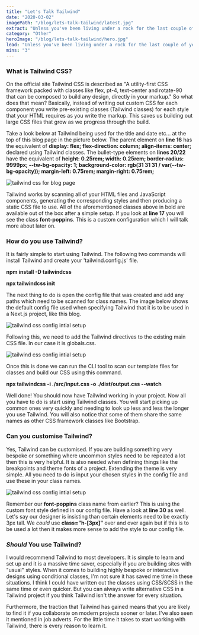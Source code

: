 ```yaml
---
title: "Let's Talk Tailwind"
date: "2020-03-02"
imagePath: "/blog/lets-talk-tailwind/latest.jpg"
extract: "Unless you've been living under a rock for the last couple of years, you've probably heard of Tailwind CSS. If not, you've come to the right place. On the official..."
category: "Other"
heroImage: "/blog/lets-talk-tailwind/hero.jpg"
lead: "Unless you've been living under a rock for the last couple of years, you've probably heard of Tailwind CSS. If not, you've come to the right place."
mins: "3"
---
```


### What is Tailwind CSS?

On the official site Tailwind CSS is described as "A utility-first CSS framework packed with classes like flex, pt-4, text-center and rotate-90 that can be composed to build any design, directly in your markup." So what does that mean? Basically, instead of writing out custom CSS for each component you write pre-existing classes (Tailwind classes) for each style that your HTML requires as you write the markup. This saves us building out large CSS files that grow as we progress through the build.

Take a look below at Tailwind being used for the title and date etc... at the top of this blog page in the picture below. The parent element on **line 16** has the equivalent of **display: flex; flex-direction: column; align-items: center;** declared using Tailwind classes. The bullet-type elements on **lines 20/22** have the equivalent of **height: 0.25rem; width: 0.25rem; border-radius: 9999px; --tw-bg-opacity: 1; background-color: rgb(31 31 31 / var(--tw-bg-opacity)); margin-left: 0.75rem; margin-right: 0.75rem;**

![tailwind css for blog page](/blog/lets-talk-tailwind/first.jpg)

Tailwind works by scanning all of your HTML files and JavaScript components, generating the corresponding styles and then producing a static CSS file to use. All of the aforementioned classes above in bold are available out of the box after a simple setup. If you look at **line 17** you will see the class **font-poppins**. This is a custom configuration which I will talk more about later on.

### How do you use Tailwind?

It is fairly simple to start using Tailwind. The following two commands will install Tailwind and create your 'tailwind.config.js' file.

**npm install -D tailwindcss**

**npx tailwindcss init**

The next thing to do is open the config file that was created and add any paths which need to be scanned for class names. The image below shows the default config file used when specifying Tailwind that it is to be used in a Next.js project, like this blog.

![tailwind css config intial setup](/blog/lets-talk-tailwind/second.jpg)

Following this, we need to add the Tailwind directives to the existing main CSS file. In our case it is globals.css.

![tailwind css config intial setup](/blog/lets-talk-tailwind/third.jpg)

Once this is done we can run the CLI tool to scan our template files for classes and build our CSS using this command.

**npx tailwindcss -i ./src/input.css -o ./dist/output.css --watch**

Well done! You should now have Tailwind working in your project. Now all you have to do is start using Tailwind classes. You will start picking up common ones very quickly and needing to look up less and less the longer you use Tailwind. You will also notice that some of them share the same names as other CSS framework classes like Bootstrap.

### Can you customise Tailwind?

Yes, Tailwind can be customised. If you are building something very bespoke or something where uncommon styles need to be repeated a lot then this is very helpful. It is also needed when defining things like the breakpoints and theme fonts of a project. Extending the theme is very simple. All you need to do is input your chosen styles in the config file and use these in your class names.

![tailwind css config intial setup](/blog/lets-talk-tailwind/fourth.jpg)

Remember our **font-poppins** class name from earlier? This is using the custom font style defined in our config file. Have a look at **line 30** as well. Let's say our designer is insisting than certain elements need to be exactly 3px tall. We _could_ use **class="h-[3px]"** over and over again but if this is to be used a lot then it makes more sense to add the style to our config file.

### _Should_ You use Tailwind?

I would recommend Tailwind to most developers. It is simple to learn and set up and it is a massive time saver, especially if you are building sites with "usual" styles. When it comes to building highly bespoke or interactive designs using conditional classes, I'm not sure it has saved me time in these situations. I think I could have written out the classes using CSS/SCSS in the same time or even quicker. But you can always write alternative CSS in a Tailwind project if you think Tailwind isn't the answer for every situation.

Furthermore, the traction that Tailwind has gained means that you are likely to find it if you collaborate on modern projects sooner or later. I've also seen it mentioned in job adverts. For the little time it takes to start working with Tailwind, there is every reason to learn it.
